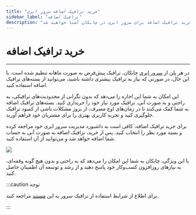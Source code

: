 ```yaml
---
title: "خرید ترافیک اضافه سرور ابری"
sidebar_label: "ترافیک اضافه"
description: "در این بخش با نحوه خرید ترافیک اضافه برای سرور ابری در چابکان آشنا خواهید شد"
---
```


# خرید ترافیک اضافه
---

در هر پلن از [سرور ابری](https://chabokan.net/products/cloudserver/) چابکان، ترافیک پیش‌فرض به صورت ماهانه تنظیم شده است. با این حال، در صورتی که نیاز به ترافیک بیشتری داشته باشید، می‌توانید از بسته‌های ترافیک اضافه استفاده کنید.

این امکان به شما این اجازه را می‌دهد که بدون نگرانی از محدودیت‌های ترافیکی، به راحتی و به صورت آنی، ترافیک مورد نیاز خود را خریداری کنید. بسته‌های ترافیک اضافه به شما کمک می‌کنند تا در زمان‌های اوج مصرف، از بروز مشکلات ناشی از کمبود ترافیک جلوگیری کنید و تجربه کاربری بهتری را برای مشتریان خود فراهم آورید.

برای خرید ترافیک اضافه، کافی است به داشبورد مدیریت سرور ابری خود مراجعه کرده و بسته مورد نظر را انتخاب کنید. پس از خرید، ترافیک اضافه به صورت آنی به حساب شما اضافه خواهد شد و می‌توانید از آن استفاده کنید.

![](https://s1.chabokan.net/docs/images/cloud-server-bandwidth.png)

با این ویژگی، چابکان به شما این امکان را می‌دهد که به راحتی و بدون هیچ گونه وقفه‌ای، به نیازهای روزافزون کسب‌وکار خود پاسخ دهید و از رشد و توسعه آن اطمینان حاصل کنید.

:::caution توجه

برای اطلاع از شرایط استفاده از ترافیک سرور به این [مستند](https://docs.chabokan.net/cloud-server/terms/#3-%D9%85%D8%AD%D8%A7%D8%B3%D8%A8%D9%87-%D8%AA%D8%B1%D8%A7%D9%81%DB%8C%DA%A9-%D8%B3%D8%B1%D9%88%D8%B1) مراجعه کنید.

:::